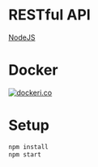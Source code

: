 RESTful API
===========

[NodeJS](https://nodej.org)

Docker
======
[![dockeri.co](http://dockeri.co/image/_/node)](https://registry.hub.docker.com/_/node/)


Setup
=====
```javascript
npm install
npm start
````